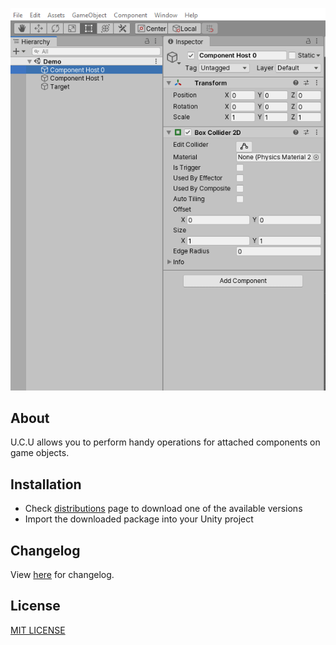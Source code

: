 <p align="center">
  <a href="#"><img src="https://github.com/iozsaygi/unity-component-copier/blob/master/media/showcase.gif"/></a>
</p>

## About
U.C.U allows you to perform handy operations for attached components on game objects.

## Installation
* Check [distributions](https://github.com/iozsaygi/unity-component-utilities/tree/master/dists) page to download one of the available versions
* Import the downloaded package into your Unity project

## Changelog
View [here](https://github.com/iozsaygi/unity-component-copier/blob/master/CHANGELOG.md) for changelog.
## License
[MIT LICENSE](https://github.com/iozsaygi/unity-component-utilities/blob/master/LICENSE)
